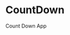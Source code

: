 # CountDown
 Count Down App
      
                
                                                                                                
                                                                                            
                                                                                               
                                                                                     
                                                                    
                                            
                         
                   
    
 
   
